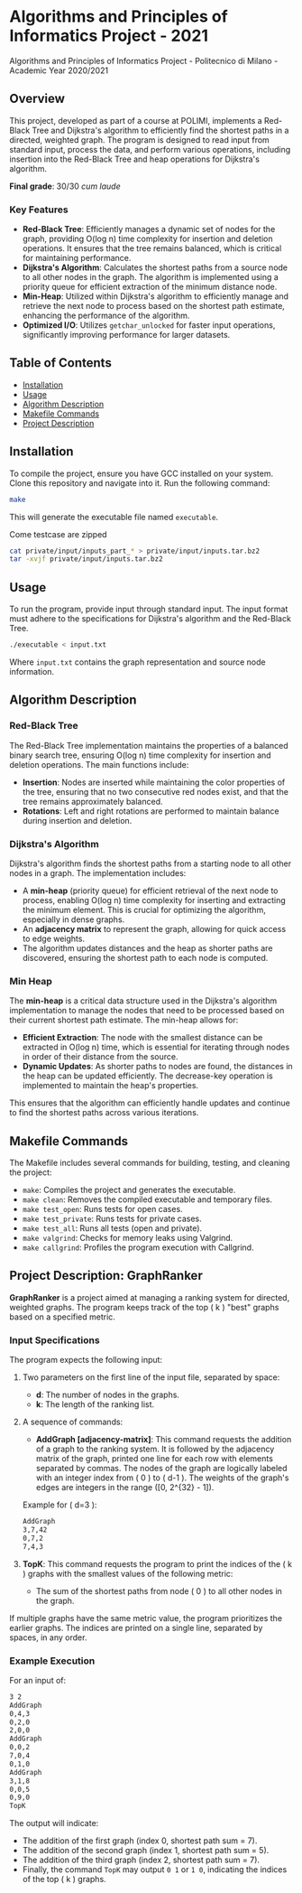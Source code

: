 # Algorithms and Principles of Informatics Project - 2021

Algorithms and Principles of Informatics Project - Politecnico di Milano - Academic Year 2020/2021

## Overview

This project, developed as part of a course at POLIMI, implements a Red-Black Tree and Dijkstra's algorithm to efficiently find the shortest paths in a directed, weighted graph. The program is designed to read input from standard input, process the data, and perform various operations, including insertion into the Red-Black Tree and heap operations for Dijkstra's algorithm.

**Final grade**: $30/30\ cum\ laude$

### Key Features

- **Red-Black Tree**: Efficiently manages a dynamic set of nodes for the graph, providing O(log n) time complexity for insertion and deletion operations. It ensures that the tree remains balanced, which is critical for maintaining performance.
- **Dijkstra's Algorithm**: Calculates the shortest paths from a source node to all other nodes in the graph. The algorithm is implemented using a priority queue for efficient extraction of the minimum distance node.
- **Min-Heap**: Utilized within Dijkstra's algorithm to efficiently manage and retrieve the next node to process based on the shortest path estimate, enhancing the performance of the algorithm.
- **Optimized I/O**: Utilizes `getchar_unlocked` for faster input operations, significantly improving performance for larger datasets.

## Table of Contents

- [Installation](#installation)
- [Usage](#usage)
- [Algorithm Description](#algorithm-description)
- [Makefile Commands](#makefile-commands)
- [Project Description](#project-description-graphranker)

## Installation

To compile the project, ensure you have GCC installed on your system. Clone this repository and navigate into it. Run the following command:

```bash
make
```

This will generate the executable file named `executable`.

Come testcase are zipped

```bash
cat private/input/inputs_part_* > private/input/inputs.tar.bz2
tar -xvjf private/input/inputs.tar.bz2
```

## Usage

To run the program, provide input through standard input. The input format must adhere to the specifications for Dijkstra's algorithm and the Red-Black Tree.

```bash
./executable < input.txt
```

Where `input.txt` contains the graph representation and source node information.

## Algorithm Description

### Red-Black Tree

The Red-Black Tree implementation maintains the properties of a balanced binary search tree, ensuring O(log n) time complexity for insertion and deletion operations. The main functions include:

- **Insertion**: Nodes are inserted while maintaining the color properties of the tree, ensuring that no two consecutive red nodes exist, and that the tree remains approximately balanced.
- **Rotations**: Left and right rotations are performed to maintain balance during insertion and deletion.

### Dijkstra's Algorithm

Dijkstra's algorithm finds the shortest paths from a starting node to all other nodes in a graph. The implementation includes:

- A **min-heap** (priority queue) for efficient retrieval of the next node to process, enabling O(log n) time complexity for inserting and extracting the minimum element. This is crucial for optimizing the algorithm, especially in dense graphs.
- An **adjacency matrix** to represent the graph, allowing for quick access to edge weights.
- The algorithm updates distances and the heap as shorter paths are discovered, ensuring the shortest path to each node is computed.

### Min Heap

The **min-heap** is a critical data structure used in the Dijkstra's algorithm implementation to manage the nodes that need to be processed based on their current shortest path estimate. The min-heap allows for:

- **Efficient Extraction**: The node with the smallest distance can be extracted in O(log n) time, which is essential for iterating through nodes in order of their distance from the source.
- **Dynamic Updates**: As shorter paths to nodes are found, the distances in the heap can be updated efficiently. The decrease-key operation is implemented to maintain the heap's properties.

This ensures that the algorithm can efficiently handle updates and continue to find the shortest paths across various iterations.

## Makefile Commands

The Makefile includes several commands for building, testing, and cleaning the project:

- `make`: Compiles the project and generates the executable.
- `make clean`: Removes the compiled executable and temporary files.
- `make test_open`: Runs tests for open cases.
- `make test_private`: Runs tests for private cases.
- `make test_all`: Runs all tests (open and private).
- `make valgrind`: Checks for memory leaks using Valgrind.
- `make callgrind`: Profiles the program execution with Callgrind.

## Project Description: GraphRanker

**GraphRanker** is a project aimed at managing a ranking system for directed, weighted graphs. The program keeps track of the top \( k \) "best" graphs based on a specified metric.

### Input Specifications

The program expects the following input:

1. Two parameters on the first line of the input file, separated by space:
   - **d**: The number of nodes in the graphs.
   - **k**: The length of the ranking list.

2. A sequence of commands:
   - **AddGraph [adjacency-matrix]**: This command requests the addition of a graph to the ranking system. It is followed by the adjacency matrix of the graph, printed one line for each row with elements separated by commas. The nodes of the graph are logically labeled with an integer index from \( 0 \) to \( d-1 \). The weights of the graph's edges are integers in the range \([0, 2^{32} - 1]\).

   Example for \( d=3 \):

   ```txt
   AddGraph
   3,7,42
   0,7,2
   7,4,3
   ```

3. **TopK**: This command requests the program to print the indices of the \( k \) graphs with the smallest values of the following metric:
   - The sum of the shortest paths from node \( 0 \) to all other nodes in the graph.

If multiple graphs have the same metric value, the program prioritizes the earlier graphs. The indices are printed on a single line, separated by spaces, in any order.

### Example Execution

For an input of:

```txt
3 2
AddGraph
0,4,3
0,2,0
2,0,0
AddGraph
0,0,2
7,0,4
0,1,0
AddGraph
3,1,8
0,0,5
0,9,0
TopK
```

The output will indicate:

- The addition of the first graph (index 0, shortest path sum = 7).
- The addition of the second graph (index 1, shortest path sum = 5).
- The addition of the third graph (index 2, shortest path sum = 7).
- Finally, the command `TopK` may output `0 1` or `1 0`, indicating the indices of the top \( k \) graphs.
